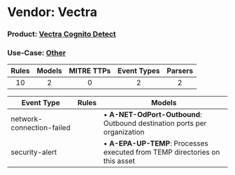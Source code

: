 Vendor: Vectra
==============
### Product: [Vectra Cognito Detect](../ds_vectra_vectra_cognito_detect.md)
### Use-Case: [Other](../../../../UseCases/uc_other.md)

| Rules | Models | MITRE TTPs | Event Types | Parsers |
|:-----:|:------:|:----------:|:-----------:|:-------:|
|  10   |   2    |     0      |      2      |    2    |

| Event Type                | Rules | Models                                                                          |
| ------------------------- | ----- | ------------------------------------------------------------------------------- |
| network-connection-failed |       |  • <b>A-NET-OdPort-Outbound</b>: Outbound destination ports per organization    |
| security-alert            |       |  • <b>A-EPA-UP-TEMP</b>: Processes executed from TEMP directories on this asset |